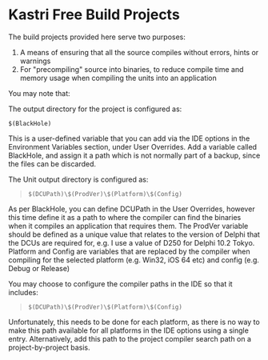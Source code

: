 # Kastri Free Build Projects

The build projects provided here serve two purposes:

1. A means of ensuring that all the source compiles without errors, hints or warnings
2. For "precompiling" source into binaries, to reduce compile time and memory usage when compiling the units into an application

You may note that:

The output directory for the project is configured as:

`$(BlackHole)`

This is a user-defined variable that you can add via the IDE options in the Environment Variables section, under User Overrides. Add a variable called BlackHole, and assign it a path which is not normally part of a backup, since the files can be discarded.

The Unit output directory is configured as:

>`$(DCUPath)\$(ProdVer)\$(Platform)\$(Config)`

As per BlackHole, you can define DCUPath in the User Overrides, however this time define it as a path to where the compiler can find the binaries when it compiles an application that requires them. The ProdVer variable should be defined as a unique value that relates to the version of Delphi that the DCUs are required for, e.g. I use a value of D250 for Delphi 10.2 Tokyo. Platform and Config are variables that are replaced by the compiler when compiling for the selected platform (e.g. Win32, iOS 64 etc) and config (e.g. Debug or Release)

You may choose to configure the compiler paths in the IDE so that it includes:

>`$(DCUPath)\$(ProdVer)\$(Platform)\$(Config)`

Unfortunately, this needs to be done for each platform, as there is no way to make this path available for all platforms in the IDE options using a single entry. Alternatively, add this path to the project compiler search path on a project-by-project basis.

